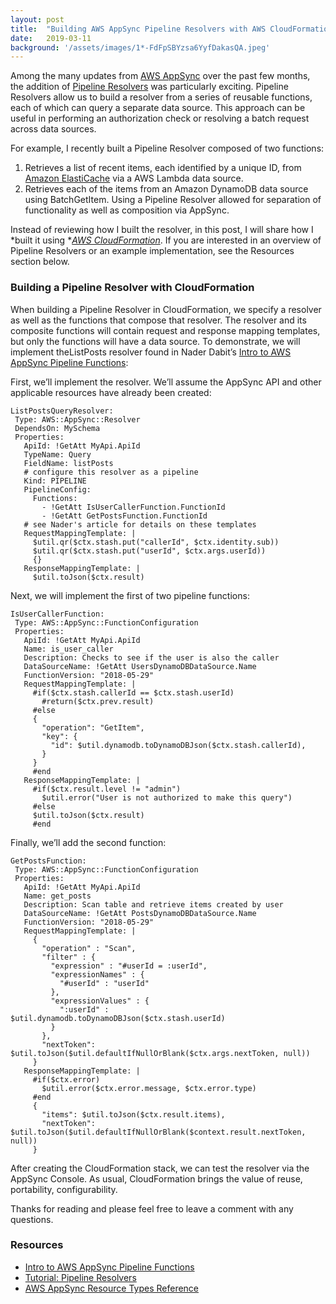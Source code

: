 ```yaml
---
layout:	post
title:	"Building AWS AppSync Pipeline Resolvers with AWS CloudFormation"
date:	2019-03-11
background: '/assets/images/1*-FdFpSBYzsa6YyfDakasQA.jpeg'
---
```


Among the many updates from [AWS AppSync](https://aws.amazon.com/appsync/) over the past few months, the addition of [Pipeline Resolvers](https://docs.aws.amazon.com/appsync/latest/devguide/pipeline-resolvers.html) was particularly exciting. Pipeline Resolvers allow us to build a resolver from a series of reusable functions, each of which can query a separate data source. This approach can be useful in performing an authorization check or resolving a batch request across data sources.

For example, I recently built a Pipeline Resolver composed of two functions:

1. Retrieves a list of recent items, each identified by a unique ID, from [Amazon ElastiCache](https://aws.amazon.com/elasticache/) via a AWS Lambda data source.
2. Retrieves each of the items from an Amazon DynamoDB data source using BatchGetItem.
Using a Pipeline Resolver allowed for separation of functionality as well as composition via AppSync.

Instead of reviewing how I built the resolver, in this post, I will share how I *built it using *[*AWS CloudFormation*](https://aws.amazon.com/cloudformation/). If you are interested in an overview of Pipeline Resolvers or an example implementation, see the Resources section below.

### Building a Pipeline Resolver with CloudFormation

When building a Pipeline Resolver in CloudFormation, we specify a resolver as well as the functions that compose that resolver. The resolver and its composite functions will contain request and response mapping templates, but only the functions will have a data source. To demonstrate, we will implement theListPosts resolver found in Nader Dabit’s [Intro to AWS AppSync Pipeline Functions](https://medium.com/@dabit3/intro-to-aws-appsync-pipeline-functions-3df87ceddac1):

First, we’ll implement the resolver. We’ll assume the AppSync API and other applicable resources have already been created:

```
ListPostsQueryResolver:  
 Type: AWS::AppSync::Resolver  
 DependsOn: MySchema  
 Properties:
   ApiId: !GetAtt MyApi.ApiId  
   TypeName: Query  
   FieldName: listPosts  
   # configure this resolver as a pipeline  
   Kind: PIPELINE  
   PipelineConfig:  
     Functions:  
       - !GetAtt IsUserCallerFunction.FunctionId  
       - !GetAtt GetPostsFunction.FunctionId  
   # see Nader's article for details on these templates  
   RequestMappingTemplate: |  
     $util.qr($ctx.stash.put("callerId", $ctx.identity.sub))  
     $util.qr($ctx.stash.put("userId", $ctx.args.userId))  
     {}  
   ResponseMappingTemplate: |  
     $util.toJson($ctx.result)
```

Next, we will implement the first of two pipeline functions:

```
IsUserCallerFunction:  
 Type: AWS::AppSync::FunctionConfiguration  
 Properties:  
   ApiId: !GetAtt MyApi.ApiId  
   Name: is_user_caller  
   Description: Checks to see if the user is also the caller  
   DataSourceName: !GetAtt UsersDynamoDBDataSource.Name  
   FunctionVersion: "2018-05-29"  
   RequestMappingTemplate: |  
     #if($ctx.stash.callerId == $ctx.stash.userId)  
       #return($ctx.prev.result)  
     #else  
     {  
       "operation": "GetItem",  
       "key": {  
         "id": $util.dynamodb.toDynamoDBJson($ctx.stash.callerId),  
       }  
     }  
     #end  
   ResponseMappingTemplate: |  
     #if($ctx.result.level != "admin")  
       $util.error("User is not authorized to make this query")  
     #else  
     $util.toJson($ctx.result)  
     #end
```
     
Finally, we’ll add the second function:

```
GetPostsFunction:  
 Type: AWS::AppSync::FunctionConfiguration  
 Properties:  
   ApiId: !GetAtt MyApi.ApiId  
   Name: get_posts  
   Description: Scan table and retrieve items created by user  
   DataSourceName: !GetAtt PostsDynamoDBDataSource.Name  
   FunctionVersion: "2018-05-29"  
   RequestMappingTemplate: |  
     {  
       "operation" : "Scan",  
       "filter" : {  
         "expression" : "#userId = :userId",  
         "expressionNames" : {  
           "#userId" : "userId"  
         },  
         "expressionValues" : {  
           ":userId" : $util.dynamodb.toDynamoDBJson($ctx.stash.userId)  
         }  
       },  
       "nextToken": $util.toJson($util.defaultIfNullOrBlank($ctx.args.nextToken, null))  
     }  
   ResponseMappingTemplate: |  
     #if($ctx.error)  
       $util.error($ctx.error.message, $ctx.error.type)  
     #end  
     {  
       "items": $util.toJson($ctx.result.items),  
       "nextToken": $util.toJson($util.defaultIfNullOrBlank($context.result.nextToken, null))  
     }
```

After creating the CloudFormation stack, we can test the resolver via the AppSync Console. As usual, CloudFormation brings the value of reuse, portability, configurability.

Thanks for reading and please feel free to leave a comment with any questions.

### Resources

* [Intro to AWS AppSync Pipeline Functions](https://medium.com/@dabit3/intro-to-aws-appsync-pipeline-functions-3df87ceddac1)
* [Tutorial: Pipeline Resolvers](https://docs.aws.amazon.com/appsync/latest/devguide/tutorial-pipeline-resolvers.html)
* [AWS AppSync Resource Types Reference](https://docs.aws.amazon.com/AWSCloudFormation/latest/UserGuide/cfn-reference-appsync.html)
  